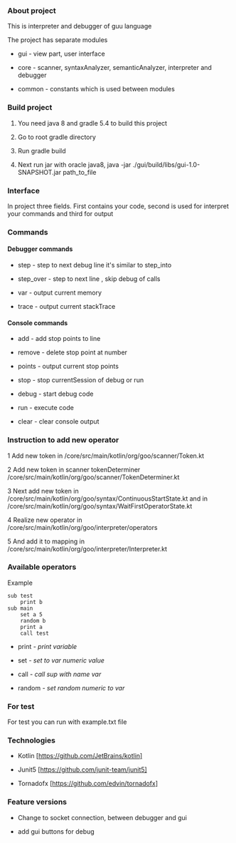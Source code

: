 ### About project
This is interpreter and debugger of guu language

The project has separate modules

* gui - view part, user interface

* core - scanner, syntaxAnalyzer, semanticAnalyzer, 
interpreter and debugger

* common - constants which is used between modules

### Build project

1. You need java 8 and gradle 5.4 to build this project

2. Go to root gradle directory

3. Run gradle build

4. Next run jar with oracle java8, java -jar ./gui/build/libs/gui-1.0-SNAPSHOT.jar path_to_file

### Interface

In project three fields.
First contains your code, second is used for interpret your commands
and third for output

### Commands

#### Debugger commands

* step - step to next debug line it's similar to step_into

* step_over - step to next line , skip debug of calls

* var - output current memory

* trace - output current stackTrace

#### Console commands

* add <number> - add stop points to line

* remove <number> - delete stop point at number

* points - output current stop points

* stop - stop currentSession of debug or run

* debug - start debug code

* run - execute code

* clear - clear console output

### Instruction to add new operator

1 Add new token in /core/src/main/kotlin/org/goo/scanner/Token.kt

2 Add new token in scanner tokenDeterminer /core/src/main/kotlin/org/goo/scanner/TokenDeterminer.kt

3 Next add new token in /core/src/main/kotlin/org/goo/syntax/ContinuousStartState.kt
and in /core/src/main/kotlin/org/goo/syntax/WaitFirstOperatorState.kt

4 Realize new operator in /core/src/main/kotlin/org/goo/interpreter/operators

5 And add it to mapping in /core/src/main/kotlin/org/goo/interpreter/Interpreter.kt

### Available operators

Example 
````
sub test
    print b
sub main
    set a 5
    random b
    print a
    call test
````
* print <var> - print variable

* set <var> <numeric> - set to var numeric value

* call <var> - call sup with name var

* random <var> - set random numeric to var

### For test

For test you can run with example.txt file


### Technologies

* Kotlin [https://github.com/JetBrains/kotlin]

* Junit5 [https://github.com/junit-team/junit5]

* Tornadofx [https://github.com/edvin/tornadofx]

### Feature versions

* Change to socket connection, between debugger and gui

* add gui buttons for debug
